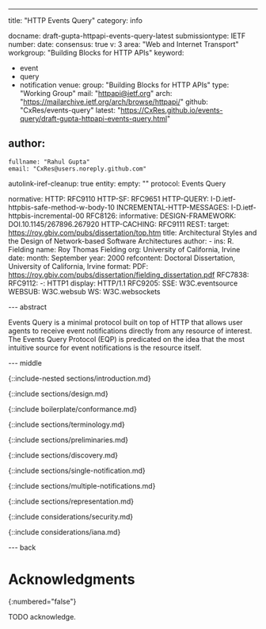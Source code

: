 ---
title: "HTTP Events Query"
category: info

docname: draft-gupta-httpapi-events-query-latest
submissiontype: IETF
number:
date:
consensus: true
v: 3
area: "Web and Internet Transport"
workgroup: "Building Blocks for HTTP APIs"
keyword:
 - event
 - query
 - notification
venue:
  group: "Building Blocks for HTTP APIs"
  type: "Working Group"
  mail: "httpapi@ietf.org"
  arch: "https://mailarchive.ietf.org/arch/browse/httpapi/"
  github: "CxRes/events-query"
  latest: "https://CxRes.github.io/events-query/draft-gupta-httpapi-events-query.html"

author:
 -
    fullname: "Rahul Gupta"
    email: "CxRes@users.noreply.github.com"

autolink-iref-cleanup: true
entity:
  empty: ""
  protocol: Events Query

normative:
  HTTP: RFC9110
  HTTP-SF: RFC9651
  HTTP-QUERY: I-D.ietf-httpbis-safe-method-w-body-10
  INCREMENTAL-HTTP-MESSAGES: I-D.ietf-httpbis-incremental-00
  RFC8126:
informative:
  DESIGN-FRAMEWORK: DOI.10.1145/267896.267920
  HTTP-CACHING: RFC9111
  REST:
    target: https://roy.gbiv.com/pubs/dissertation/top.htm
    title: Architectural Styles and the Design of Network-based Software Architectures
    author:
      -
        ins: R. Fielding
        name: Roy Thomas Fielding
        org: University of California, Irvine
    date:
      month: September
      year: 2000
    refcontent: Doctoral Dissertation, University of California, Irvine
    format:
      PDF: https://roy.gbiv.com/pubs/dissertation/fielding_dissertation.pdf
  RFC7838:
  RFC9112:
    -: HTTP1
    display: HTTP/1.1
  RFC9205:
  SSE: W3C.eventsource
  WEBSUB: W3C.websub
  WS: W3C.websockets


--- abstract

Events Query is a minimal protocol built on top of HTTP that allows user agents to receive event notifications directly from any resource of interest. The Events Query Protocol (EQP) is predicated on the idea that the most intuitive source for event notifications is the resource itself.


--- middle

{::include-nested sections/introduction.md}

{::include sections/design.md}


<!-- Conformance Sections -->

{::include boilerplate/conformance.md}


<!-- Normative Sections -->

{::include sections/terminology.md}

{::include sections/preliminaries.md}

{::include sections/discovery.md}

{::include sections/single-notification.md}

{::include sections/multiple-notifications.md}

{::include sections/representation.md}


<!-- Considerations Sections -->

{::include considerations/security.md}

{::include considerations/iana.md}


--- back

# Acknowledgments
{:numbered="false"}

TODO acknowledge.
